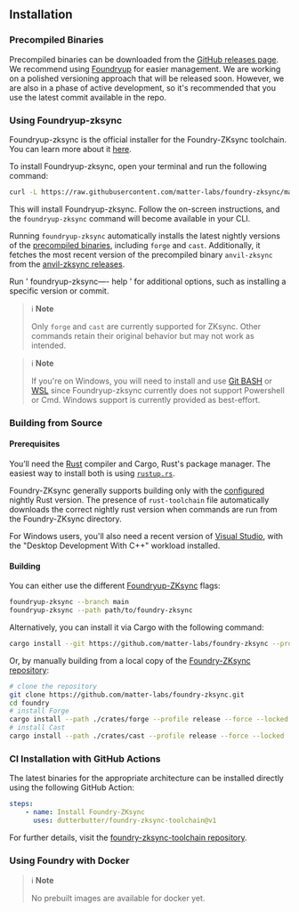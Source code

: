 ## Installation

<!-- If you encounter any issues during installation, refer to the [FAQ](../faq.md) for assistance. -->

### Precompiled Binaries

Precompiled binaries can be downloaded from the [GitHub releases page](https://github.com/matter-labs/foundry-zksync/releases). We recommend using [Foundryup](#using-foundryup-zksync) for easier management.
We are working on a polished versioning approach that will be released soon. However, we are also in a phase of active development, so it's recommended that you use the latest commit available in the repo.

### Using Foundryup-zksync

Foundryup-zksync is the official installer for the Foundry-ZKsync toolchain. You can learn more about it [here](https://github.com/matter-labs/foundry-zksync/blob/main/foundryup-zksync/README.md).

To install Foundryup-zksync, open your terminal and run the following command:

```sh
curl -L https://raw.githubusercontent.com/matter-labs/foundry-zksync/main/install-foundry-zksync | bash
```

This will install Foundryup-zksync. Follow the on-screen instructions, and the `foundryup-zksync` command will become available in your CLI.

Running `foundryup-zksync` automatically installs the latest nightly versions of the [precompiled binaries](#precompiled-binaries), including `forge` and `cast`. Additionally, it fetches the most recent version of the precompiled binary `anvil-zksync` from the [anvil-zksync releases](https://github.com/matter-labs/anvil-zksync/releases).

Run ' foundryup-zksync—- help ' for additional options, such as installing a specific version or commit.

> ℹ️ **Note**
>
> Only `forge` and `cast` are currently supported for ZKsync. Other commands retain their original behavior but may not work as intended.

> ℹ️ **Note**
>
> If you're on Windows, you will need to install and use [Git BASH](https://gitforwindows.org/) or [WSL](https://learn.microsoft.com/en-us/windows/wsl/install)
> since Foundryup-zksync currently does not support Powershell or Cmd. Windows support is currently provided as best-effort.

### Building from Source

#### Prerequisites

You’ll need the [Rust](https://rust-lang.org) compiler and Cargo, Rust's package manager. The easiest way to install both is using [`rustup.rs`](https://rustup.rs/).

Foundry-ZKsync generally supports building only with the [configured](https://github.com/matter-labs/foundry-zksync/blob/main/rust-toolchain) nightly Rust version.
The presence of `rust-toolchain` file automatically downloads the correct nightly rust version when commands are run from the Foundry-ZKsync directory.

For Windows users, you'll also need a recent version of [Visual Studio](https://visualstudio.microsoft.com/downloads/), with the "Desktop Development With C++" workload installed.

#### Building

You can either use the different [Foundryup-ZKsync](#using-foundryup) flags:

```sh
foundryup-zksync --branch main
foundryup-zksync --path path/to/foundry-zksync
```

Alternatively, you can install it via Cargo with the following command:

```sh
cargo install --git https://github.com/matter-labs/foundry-zksync --profile release --locked forge cast
```

Or, by manually building from a local copy of the [Foundry-ZKsync repository](https://github.com/matter-labs/foundry-zksync):

```sh
# clone the repository
git clone https://github.com/matter-labs/foundry-zksync.git
cd foundry
# install Forge
cargo install --path ./crates/forge --profile release --force --locked
# install Cast
cargo install --path ./crates/cast --profile release --force --locked
```

### CI Installation with GitHub Actions

The latest binaries for the appropriate architecture can be installed directly using the following GitHub Action:

```yaml
steps:
    - name: Install Foundry-ZKsync
      uses: dutterbutter/foundry-zksync-toolchain@v1
```

For further details, visit the [foundry-zksync-toolchain repository](https://github.com/dutterbutter/foundry-zksync-toolchain).

### Using Foundry with Docker

> ℹ️ **Note**
>
> No prebuilt images are available for docker yet.

